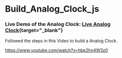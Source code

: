 # Build_Analog_Clock_js

### Live Demo of the Analog Clock: [Live Analog Clock](https://wa1idmahmoud.github.io/Build_Analog_Clock_js/){target="_blank"}


Followed the steps in this Video to build a Analog Clock.

<https://www.youtube.com/watch?v=hbe2hn4W3z0>
